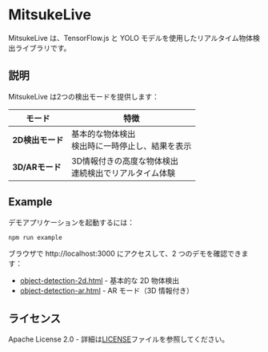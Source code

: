 # MitsukeLive

MitsukeLive は、TensorFlow.js と YOLO モデルを使用したリアルタイム物体検出ライブラリです。

## 説明

MitsukeLive は2つの検出モードを提供します：

| モード | 特徴 |
|--------|------|
| **2D検出モード** | 基本的な物体検出<br>検出時に一時停止し、結果を表示 |
| **3D/ARモード** | 3D情報付きの高度な物体検出<br>連続検出でリアルタイム体験 |

## Example

デモアプリケーションを起動するには：

```bash
npm run example
```

ブラウザで http://localhost:3000 にアクセスして、2 つのデモを確認できます：

- [object-detection-2d.html](http://localhost:3000/object-detection-2d.html) - 基本的な 2D 物体検出
- [object-detection-ar.html](http://localhost:3000/object-detection-ar.html) - AR モード（3D 情報付き）

## ライセンス

Apache License 2.0 - 詳細は[LICENSE](LICENSE)ファイルを参照してください。
